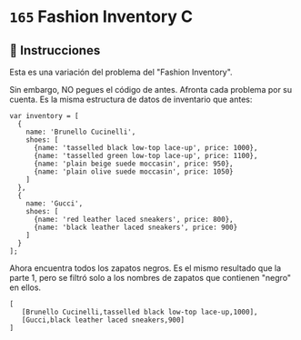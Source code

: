 # `165` Fashion Inventory C

## 📝 Instrucciones

Esta es una variación del problema del "Fashion Inventory".

Sin embargo, NO pegues el código de antes. Afronta cada problema por su cuenta.
Es la misma estructura de datos de inventario que antes: 
```JS
var inventory = [
  {
    name: 'Brunello Cucinelli',
    shoes: [
      {name: 'tasselled black low-top lace-up', price: 1000},
      {name: 'tasselled green low-top lace-up', price: 1100},
      {name: 'plain beige suede moccasin', price: 950},
      {name: 'plain olive suede moccasin', price: 1050}
    ]
  },
  {
    name: 'Gucci',
    shoes: [
      {name: 'red leather laced sneakers', price: 800},
      {name: 'black leather laced sneakers', price: 900}
    ]
  }
];
```
 Ahora encuentra todos los zapatos negros. Es el mismo resultado que la parte 1, pero se filtró solo a los nombres de zapatos que contienen "negro" en ellos. 
```Js
[
   [Brunello Cucinelli,tasselled black low-top lace-up,1000],
   [Gucci,black leather laced sneakers,900]
]
```